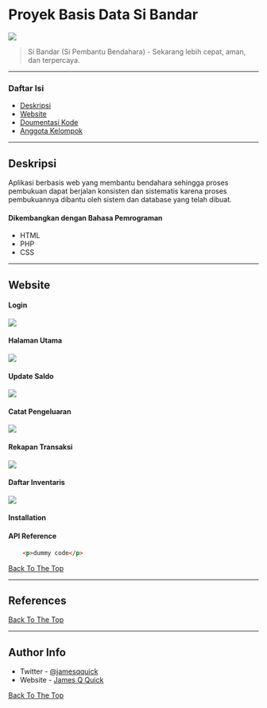 # Proyek Basis Data Si Bandar

![](https://github.com/AhmadBintangA/Project-Basdat-siBandar/blob/main/1639984936681.png)

> Si Bandar (Si Pembantu Bendahara) - Sekarang lebih cepat, aman, dan terpercaya.

---

### Daftar Isi

- [Deskripsi](#deskripsi)
- [Website](#website)
- [Doumentasi Kode](#references)
- [Anggota Kelompok](#author-info)

---

## Deskripsi

Aplikasi berbasis web yang membantu bendahara sehingga proses pembukuan dapat berjalan konsisten dan sistematis karena proses pembukuannya dibantu oleh sistem dan database yang telah dibuat.

#### Dikembangkan dengan Bahasa Pemrograman

- HTML
- PHP
- CSS

---

## Website

#### Login

![](https://github.com/aiwillsurvaiv/test/blob/main/login.jpeg)

#### Halaman Utama

![](https://github.com/aiwillsurvaiv/test/blob/main/halaman-utama.jpeg)

#### Update Saldo

![](https://github.com/aiwillsurvaiv/test/blob/main/update-saldo.jpeg)

#### Catat Pengeluaran

![](https://github.com/aiwillsurvaiv/test/blob/main/catatan-pengeluaran.jpeg)

#### Rekapan Transaksi

![](https://github.com/aiwillsurvaiv/test/blob/main/rekapan-transaksi.jpeg)

#### Daftar Inventaris

![](https://github.com/aiwillsurvaiv/test/blob/main/daftar-inventaris.jpeg)

#### Installation



#### API Reference

```html
    <p>dummy code</p>
```
[Back To The Top](#read-me-template)

---

## References
[Back To The Top](#references)

---

## Author Info

- Twitter - [@jamesqquick](https://twitter.com/jamesqquick)
- Website - [James Q Quick](https://jamesqquick.com)

[Back To The Top](#read-me-template)
